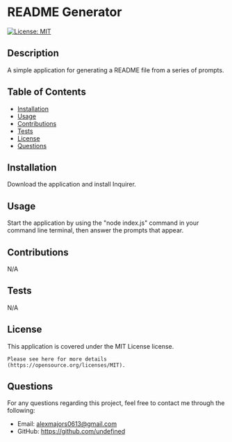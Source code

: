 # README Generator
  [![License: MIT](https://img.shields.io/badge/License-MIT-yellow.svg)](https://opensource.org/licenses/MIT)
  ## Description
  
  A simple application for generating a README file from a series of prompts.
  
  ## Table of Contents
  
  - [Installation](#installation)
  - [Usage](#usage)
  - [Contributions](#contributions)
  - [Tests](#tests)
  - [License](#license)
  - [Questions](#questions)
  
  ## Installation
  
  Download the application and install Inquirer.
  
  ## Usage
  Start the application by using the "node index.js" command in your command line terminal, then answer the prompts that appear.
  
  ## Contributions
  
  N/A
  
  ## Tests
  
  N/A
  
  ## License
  
  This application is covered under the MIT License license.

    Please see here for more details (https://opensource.org/licenses/MIT).
  
  ## Questions
  
  For any questions regarding this project, feel free to contact me through the following:
  - Email: alexmajors0613@gmail.com
  - GitHub: https://github.com/undefined
  
  